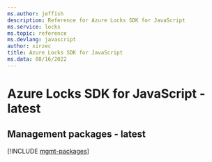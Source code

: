 ```yaml
---
ms.author: jeffish
description: Reference for Azure Locks SDK for JavaScript
ms.service: locks
ms.topic: reference
ms.devlang: javascript
author: xirzec
title: Azure Locks SDK for JavaScript
ms.data: 08/16/2022
---
```

# Azure Locks SDK for JavaScript - latest

## Management packages - latest
[!INCLUDE [mgmt-packages](locks-mgmt-index.md)]